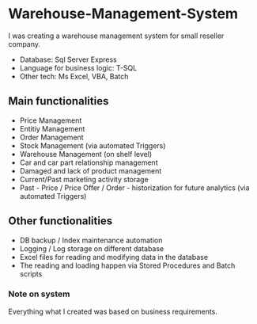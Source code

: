 # Warehouse-Management-System
I was creating a warehouse management system for small reseller company.

* Database: Sql Server Express
* Language for business logic: T-SQL
* Other tech: Ms Excel, VBA, Batch

## Main functionalities

* Price Management
* Entitiy Management
* Order Management
* Stock Management (via automated Triggers)
* Warehouse Management (on shelf level)
* Car and car part relationship management
* Damaged and lack of product management
* Current/Past marketing activity storage
* Past - Price / Price Offer / Order - historization for future analytics (via automated Triggers)

## Other functionalities

* DB backup / Index maintenance automation
* Logging / Log storage on different database
* Excel files for reading and modifying data in the database
* The reading and loading happen via Stored Procedures and Batch scripts

### Note on system
Everything what I created was based on business requirements.
